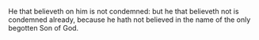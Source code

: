 He that believeth on him is not condemned: but he that believeth not is condemned already, because he hath not believed in the name of the only begotten Son of God.
